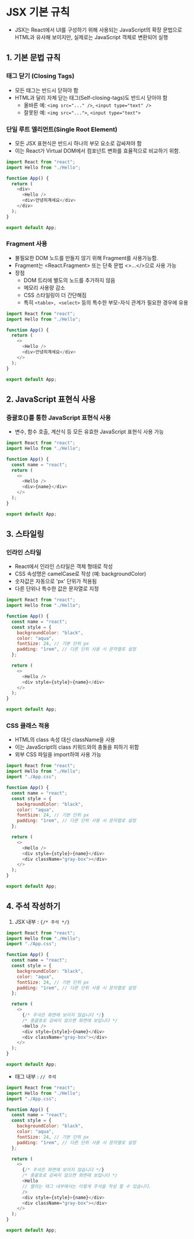 # JSX 기본 규칙

- JSX는 React에서 UI를 구성하기 위해 사용되는 JavaScript의 확장 문법으로 HTML과 유사해 보이지만, 실제로는 JavaScript 객체로 변환되어 실행

## 1. 기본 문법 규칙

### 태그 닫기 (Closing Tags)

- 모든 태그는 반드시 닫혀야 함
- HTML과 달리 자체 닫는 태그(Self-closing-tags)도 반드시 닫아야 함
  - 올바른 예: `<img src="..." />`, `<input type="text" />`
  - 잘못된 예: `<img src="...">`, `<input type="text">`

### 단일 루트 엘리먼트(Single Root Element)

- 모든 JSX 표현식은 반드시 하나의 부모 요소로 감싸져야 함
- 이는 React가 Virtual DOM에서 컴포넌트 변화를 효율적으로 비교하기 위함.

```js
import React from "react";
import Hello from "./Hello";

function App() {
  return (
    <div>
      <Hello />
      <div>안녕히계세요</div>
    </div>
  );
}

export default App;
```

### Fragment 사용

- 불필요한 DOM 노드를 만들지 않기 위해 Fragment를 사용가능함.
- Fragment는 <React.Fragment> 또는 단축 문법 <>...</>으로 사용 가능
- 장점
  - DOM 트리에 별도의 노드를 추가하지 않음
  - 메모리 사용량 감소
  - CSS 스타일링이 더 간단해짐
  - 특히 `<table>, <select>` 등의 특수한 부모-자식 관계가 필요한 경우에 유용

```js
import React from "react";
import Hello from "./Hello";

function App() {
  return (
    <>
      <Hello />
      <div>안녕히계세요</div>
    </>
  );
}

export default App;
```

## 2. JavaScript 표현식 사용

### 중괄호{}를 통한 JavaScript 표현식 사용

- 변수, 함수 호출, 계산식 등 모든 유효한 JavaScript 표현식 사용 가능

```js
import React from "react";
import Hello from "./Hello";

function App() {
  const name = "react";
  return (
    <>
      <Hello />
      <div>{name}</div>
    </>
  );
}

export default App;
```

## 3. 스타일링

### 인라인 스타일

- React에서 인라인 스타일은 객체 형태로 작성
- CSS 속성명은 camelCase로 작성 (예: backgroundColor)
- 숫자값은 자동으로 'px' 단위가 적용됨
- 다른 단위나 특수한 값은 문자열로 지정

```js
import React from "react";
import Hello from "./Hello";

function App() {
  const name = "react";
  const style = {
    backgroundColor: "black",
    color: "aqua",
    fontSize: 24, // 기본 단위 px
    padding: "1rem", // 다른 단위 사용 시 문자열로 설정
  };

  return (
    <>
      <Hello />
      <div style={style}>{name}</div>
    </>
  );
}

export default App;
```

### CSS 클래스 적용

- HTML의 class 속성 대신 className을 사용
- 이는 JavaScript의 class 키워드와의 충돌을 피하기 위함
- 외부 CSS 파일을 import하여 사용 가능

```js
import React from "react";
import Hello from "./Hello";
import "./App.css";

function App() {
  const name = "react";
  const style = {
    backgroundColor: "black",
    color: "aqua",
    fontSize: 24, // 기본 단위 px
    padding: "1rem", // 다른 단위 사용 시 문자열로 설정
  };

  return (
    <>
      <Hello />
      <div style={style}>{name}</div>
      <div className="gray-box"></div>
    </>
  );
}

export default App;
```

## 4. 주석 작성하기

1. JSX 내부 : `{/* 주석 */}`

```js
import React from "react";
import Hello from "./Hello";
import "./App.css";

function App() {
  const name = "react";
  const style = {
    backgroundColor: "black",
    color: "aqua",
    fontSize: 24, // 기본 단위 px
    padding: "1rem", // 다른 단위 사용 시 문자열로 설정
  };

  return (
    <>
      {/* 주석은 화면에 보이지 않습니다 */}
      /* 중괄호로 감싸지 않으면 화면에 보입니다 */
      <Hello />
      <div style={style}>{name}</div>
      <div className="gray-box"></div>
    </>
  );
}

export default App;
```

- 태그 내부 : `// 주석`

```js
import React from "react";
import Hello from "./Hello";
import "./App.css";

function App() {
  const name = "react";
  const style = {
    backgroundColor: "black",
    color: "aqua",
    fontSize: 24, // 기본 단위 px
    padding: "1rem", // 다른 단위 사용 시 문자열로 설정
  };

  return (
    <>
      {/* 주석은 화면에 보이지 않습니다 */}
      /* 중괄호로 감싸지 않으면 화면에 보입니다 */
      <Hello
      // 열리는 태그 내부에서는 이렇게 주석을 작성 할 수 있습니다.
      />
      <div style={style}>{name}</div>
      <div className="gray-box"></div>
    </>
  );
}

export default App;
```
